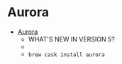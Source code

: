 # Aurora
- [Aurora](https://www.oneperiodic.com/products/aurora/)
  -  WHAT'S NEW IN VERSION 5?
  - 
  - `brew cask install aurora`

